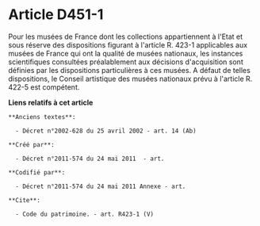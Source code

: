 # Article D451-1

Pour les musées de France dont les collections appartiennent à l'Etat et sous réserve des dispositions figurant à l'article
R. 423-1 applicables aux musées de France qui ont la qualité de musées nationaux, les instances scientifiques consultées
préalablement aux décisions d'acquisition sont définies par les dispositions particulières à ces musées. A défaut de telles
dispositions, le Conseil artistique des musées nationaux prévu à l'article R. 422-5 est compétent.

**Liens relatifs à cet article**

	**Anciens textes**:

	  - Décret n°2002-628 du 25 avril 2002 - art. 14 (Ab)

	**Créé par**:

	  - Décret n°2011-574 du 24 mai 2011  - art.

	**Codifié par**:

	  - Décret n°2011-574 du 24 mai 2011 Annexe - art.

	**Cite**:

	  - Code du patrimoine. - art. R423-1 (V)
